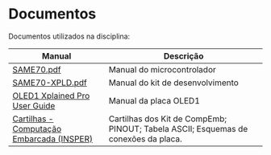 # Documentos 

Documentos utilizados na disciplina:

| Manual                                                                                                                        | Descrição                        |
| ---                                                                                                                           | ---                              |
| [SAME70.pdf](https://github.com/Insper/ComputacaoEmbarcada/raw/master/Manuais/SAME70.pdf)                                     | Manual do microcontrolador       |
| [SAME70-XPLD.pdf](https://github.com/Insper/ComputacaoEmbarcada/raw/master/Manuais/SAME70-XPLD.pdf)                           | Manual do kit de desenvolvimento |
| [OLED1 Xplained Pro User Guide](https://github.com/Insper/ComputacaoEmbarcada/raw/master/Manuais/Atmel-42077-OLED1-Xplained-Pro_User-Guide.pdf)                                                                                                                    |  Manual da placa OLED1           |
| [Cartilhas - Computação Embarcada (INSPER)]([https://github.com/Insper/ComputacaoEmbarcada/tree/master/docs-src/navigation/Util/imgs/Cartilhas])                                                                                                                    |  Cartilhas dos Kit de CompEmb; PINOUT; Tabela ASCII; Esquemas de conexões da placa.           |
